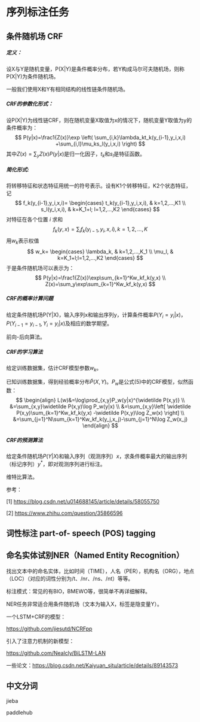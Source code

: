 # 序列标注任务

## 条件随机场 CRF

##### 定义：

设X与Y是随机变量，P(X|Y)是条件概率分布，若Y构成马尔可夫随机场，则称P(X|Y)为条件随机场。

一般我们使用X和Y有相同结构的线性链条件随机场。

##### CRF的参数化形式：

设P(X|Y)为线性链CRF，则在随机变量X取值为x的情况下，随机变量Y取值为y的条件概率为：
$$
P(y|x)=\frac1{Z(x)}\exp
\left(
 \sum_{i,k}\lambda_kt_k(y_{i-1},y_i,x,i)
+\sum_{i,l}\mu_ks_l(y_i,x,i)
\right)
$$
其中$Z(x)=\sum_yZ(x)P(y|x)$是归一化因子，$t_k$和$s_l$是特征函数。

##### 简化形式:

将转移特征和状态特征用统一的符号表示。设有K1个转移特征，K2个状态特征，记
$$
f_k(y_{i-1},y_i,x,i)=
\begin{cases}
t_k(y_{i-1},y_i,x,i), & k=1,2,...,K1 \\
s_l(y_i,x,i), & k=K_1+l; l=1,2,...,K2
\end{cases}
$$
对特征在各个位置 $i$ 求和
$$
f_k(y,x)=\sum_if_k(y_{i-1},y_i,x,i), k=1,2,...,K
$$
用$w_k$表示权值
$$
w_k=
\begin{cases}
\lambda_k, & k=1,2,...,K_1 \\
\mu_l, & k=K_1+l;l=1,2,...,K2
\end{cases}
$$
于是条件随机场可以表示为：
$$
P(y|x)=\frac1{Z(x)}\exp\sum_{k=1}^Kw_kf_k(y,x) \\
Z(x)=\sum_y\exp\sum_{k=1}^Kw_kf_k(y,x)
$$

##### CRF的概率计算问题

给定条件随机场P(Y|X)，输入序列x和输出序列y，计算条件概率$P(Y_i=y_i|x)$，$P(Y_{i-1}=y_{i-1},Y_i=y_i|x)$及相应的数学期望。

前向-后向算法。

##### CRF的学习算法

给定训练数据集，估计CRF模型参数$w_k$。

已知训练数据集，得到经验概率分布$\widetilde P(X,Y)$。$P_w$是公式(5)中的CRF模型，似然函数：
$$
\begin{align}
L(w)&=\log\prod_{x,y}P_w(y|x)^{\widetilde P(x,y)} \\
&=\sum_{x,y}\widetilde P(x,y)\log P_w(y|x) \\
&=\sum_{x,y}\left[ \widetilde P(x,y)\sum_{k=1}^Kw_kf_k(y,x)
  -\widetilde P(x,y)\log Z_w(x) \right] \\
&=\sum_{j=1}^N\sum_{k=1}^Kw_kf_k(y_j,x_j)-\sum_{j=1}^N\log Z_w(x_j)
\end{align}
$$


##### CRF的预测算法

给定条件随机场$P(Y|X)$和输入序列（观测序列）$x$，求条件概率最大的输出序列（标记序列）$y^*$，即对观测序列进行标注。

维特比算法。



参考：

[1] https://blog.csdn.net/u014688145/article/details/58055750

[2] https://www.zhihu.com/question/35866596



## 词性标注 part-of- speech (POS) tagging



## 命名实体试别NER（Named Entity Recognition）

找出文本中的命名实体，比如时间（TIME），人名（PER），机构名（ORG），地点（LOC）（对应的词性分别为/t、/nr、/ns、/nt）等等。

标注模式：常见的有BIO，BMEWO等，很简单不再详细解释。

NER任务非常适合用条件随机场（文本为输入X，标签是隐变量Y）。

一个LSTM+CRF的模型：

 https://github.com/jiesutd/NCRFpp 

引入了注意力机制的新模型：

https://github.com/Nealcly/BiLSTM-LAN

一些论文：https://blog.csdn.net/Kaiyuan_sjtu/article/details/89143573



## 中文分词

jieba

paddlehub

